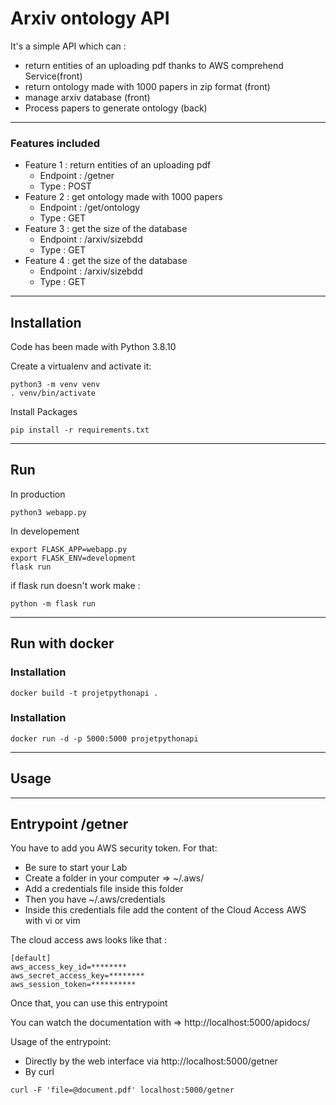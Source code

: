 # Arxiv ontology API 

It's a simple API which can : 
- return entities of an uploading pdf thanks to AWS comprehend Service(front)
- return ontology made with 1000 papers in zip format (front)
- manage arxiv database (front)
- Process papers to generate ontology (back)

***

### Features included 

 *  Feature 1 : return entities of an uploading pdf
      * Endpoint : /getner
      * Type : POST
 *  Feature 2 : get ontology made with 1000 papers  
      * Endpoint : /get/ontology
      * Type : GET
 *  Feature 3 : get the size of the database
      * Endpoint : /arxiv/sizebdd
      * Type : GET
 *  Feature 4 : get the size of the database
      * Endpoint : /arxiv/sizebdd
      * Type : GET 

***
## Installation 

Code has been made with Python 3.8.10

Create a virtualenv and activate it:

```shell
python3 -m venv venv
. venv/bin/activate
```
Install Packages 

```shell
pip install -r requirements.txt
```

***
## Run 

In production 

```shell
python3 webapp.py
```
In developement 

```shell
export FLASK_APP=webapp.py
export FLASK_ENV=development
flask run
```
if flask run doesn't work make : 

```shell
python -m flask run
```
***
## Run with docker

### Installation

```shell
docker build -t projetpythonapi .
```
### Installation

```shell
docker run -d -p 5000:5000 projetpythonapi
```

***
## Usage
***

## Entrypoint /getner 

You have to add you AWS security token. For that: 
- Be sure to start your Lab
- Create a folder in your computer  => ~/.aws/ 
- Add a credentials file inside this folder 
- Then you have  ~/.aws/credentials
- Inside this credentials file add the content of the Cloud Access AWS with vi or vim

The cloud access aws looks like that : 

```shell
[default]
aws_access_key_id=********
aws_secret_access_key=********
aws_session_token=**********
```
Once that, you can use this entrypoint 

You can watch the documentation with => http://localhost:5000/apidocs/

Usage of the entrypoint: 
- Directly by the web interface via http://localhost:5000/getner
- By curl 
```shell
curl -F 'file=@document.pdf' localhost:5000/getner
```

